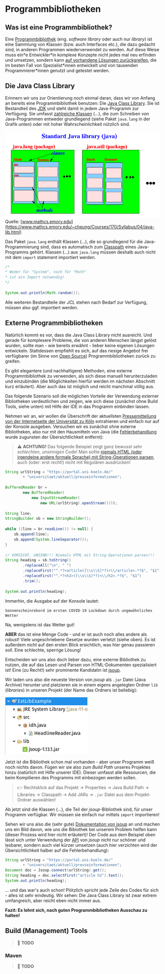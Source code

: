 # Programmbibliotheken<!-- omit in toc -->


## Was ist eine Programmbibliothek?

Eine [Programmbibliothek](../Glossar.md#programmbibliothek) (eng. _software library_ oder auch nur _library_) ist eine Sammlung von Klassen (bzw. auch Interfaces etc.), die dazu gedacht sind, in anderen Programmen wiederverwendet zu werden. Auf diese Weise muss ein\*e Entwickler\*in komplexe Konzepte nicht jedes mal neu erfinden und umsetzen, sondern kann [auf vorhandene Lösungen zurückgreifen](https://en.wikipedia.org/wiki/Reinventing_the_wheel), die im besten Fall von Spezialist\*innen entwickelt und von tausenden Programmierer\*innen genutzt und getestet werden.


## Die Java Class Library

Erinnern wir uns zur Orientierung noch einmal daran, dass wir von Anfang an bereits eine Programmbibliothek benutzen: Die [Java Class Library](https://en.wikipedia.org/wiki/Java_Class_Library). Sie ist Bestandteil des [JDK](Die-Programmiersprache-Java.md#jdk) und steht damit in jedem Java-Programm zur Verfügung. Sie umfasst [zahlreiche Klassen](https://docs.oracle.com/en/java/javase/11/docs/api/allclasses.html) (...), die zum Schreiben von Java-Programmen entweder grundlegend (siehe Paket `java.lang` in der Grafik unten) oder mit hoher Wahrscheinlichkeit nützlich sind.

![Java Standard Library Diagram](../assets/images/java-std-lib.gif)  
Quelle: [www.mathcs.emory.edu](https://www.mathcs.emory.edu/~cheung/Courses/170/Syllabus/04/java-lib.html)

Das Paket `java.lang` enthält Klassen (...), die so grundlegend für die Java-Programmierung sind, dass es automatisch zum [Classpath](https://de.wikipedia.org/wiki/Klassenpfad) eines Java-Programms gehört. Klassen (...) aus `java.lang` müssen deshalb auch nicht mit dem `import` statement importiert werden.

```java
/*
* Weder für "System", noch für "Math"
* ist ein Import notwendig!
*/

System.out.println(Math.random());
```

Alle weiteren Bestandteile der _JCL_ stehen nach Bedarf zur Verfügung, müssen also ggf. importiert werden.


## Externe Programmbibliotheken

Natürlich kommt es vor, dass die Java Class Library nicht ausreicht. Und gerade für komplexere Probleme, die von anderen Menschen längst gelöst wurden, sollte man - wie bereits erwähnt - lieber keine eigenen Lösungen entwickeln. Stattdessen empfiehlt es sich, auf das riesige Angebot frei verfügbarer (im Sinne von [Open Source](https://opensource.org/osd)) Programmbibliotheken zurück zu greifen.

Es gibt elegantere (und nachhaltigere) Methoden, eine externe Programmbibliothek zu verwenden, als sich diese manuell herunterzuladen und einzubinden (die Möglichkeiten hierfür werden im nächsten Abschnitt kurz erläutert). Aber auch das ist möglich und reicht manchmal völlig aus.

Das folgende Szenario soll die möglichen Vorteile der Verwendung externer Bibliotheken verdeutlichen und zeigen, wie sich diese (zunächst ohne Build Tools, siehe unten) mit Hilfe der IDE in das Programm einbinden lassen.

Nehmen wir an, wir wollen die Überschrift der aktuellsten [Pressemitteilung von der Internetseite der Universität zu Köln](https://portal.uni-koeln.de/universitaet/aktuell/presseinformationen) extrahieren und einfach nur auf der Konsole ausgeben. Versuchen wir es zunächst ohne externe Bibliotheken, also nur mit den Hausmitteln von Java (die [Fehlerbehandlung](Fehlerbehandlung.md) wurde zugunsten der Übersichtlichkeit entfernt):

> ⚠ **ACHTUNG!** Das folgende Beispiel zeigt ganz bewusst sehr _schlechten_, _unsinnigen_ Code! Man sollte [niemals HTML (oder irgendeine andere formale Sprache) mit String-Operationen parsen](https://stackoverflow.com/questions/1732348/regex-match-open-tags-except-xhtml-self-contained-tags), auch (oder: erst recht!) nicht mit Regulären ausdrücken! 

```java
String urlString = "https://portal.uni-koeln.de/"
		+ "universitaet/aktuell/presseinformationen";

BufferedReader br =
        new BufferedReader(
            new InputStreamReader(
                new URL(urlString).openStream())));

String line;
StringBuilder sb = new StringBuilder();

while ((line = br.readLine()) != null) {
    sb.append(line);
    sb.append(System.lineSeparator());
}

// VORSICHT, UNSINN!!! Niemals HTML mit String-Operationen parsen!!!
String heading = sb.toString()
        .replaceAll("\n", " ")
        .replaceFirst("^.*?<article([\\s\\S]*?)<\\/article>.*?$", "$1")
        .replaceFirst("^.*?<h2>([\\s\\S]*?)<\\/h2>.*?$", "$1")
        .trim();

System.out.println(heading);
```

Immerhin, die Ausgabe auf der Konsole lautet:

```
Sonnenscheinrekord im ersten COVID-19 Lockdown durch ungewöhnliches Wetter
```

Na, wenigstens ist das Wetter gut!

**ABER** das ist eine Menge Code - und er ist auch noch alles andere als robust! Viele ungeschriebene Gesetze wurden verletzt (siehe oben). Es ist außerdem nicht auf den ersten Blick ersichtlich, was hier genau passieren soll. Eine schlechte, sperrige Lösung!

Entscheiden wir uns also doch lieber dazu, eine externe Bibliothek zu nutzen, die auf das Lesen und Parsen von HTML-Dokumenten spezialisiert ist! Eine (zu Recht!) sehr prominente Kandidatin ist [jsoup](https://jsoup.org/).

Wir laden uns also die neueste Version von _jsoup_ als `.jar` Datei (Java Archive) herunter und platzieren sie in einem eigens angelegten Ordner `lib` (_libraries_) in unseren Projekt (der Name das Ordners ist beliebig):

![ext-lib](../assets/images/external-library-example.png)

Jetzt ist die Bibliothek schon mal vorhanden - aber unser Programm weiß noch nichts davon. Fügen wir sie also zum _Build Path_ unseres Projektes hinzu (natürlich mit Hilfe unserer IDE). Dieser umfasst alle Ressourcen, die beim Kompilieren des Programms mit einbezogen werden sollen.

> 👉 Rechtsklick auf das Projekt &rarr; Properties &rarr; Java Build Path &rarr; Libraries &rarr; Classpath &rarr; Add JARs &rarr; `.jar` Datei aus dem Projekt-Ordner auswählen!

Ab jetzt sind die Klassen (...), die Teil der _jsoup_-Bibliothek sind, für unser Programm verfügbar. Wir müssen sie einfach nur mittels `import` importieren!

Sehen wir uns also die (sehr gute) [Dokumentation von jsoup](https://jsoup.org/cookbook/) an und machen uns ein Bild davon, wie uns die Bibiothek bei unserem Problem helfen kann (dieser Prozess wird hier nicht erläutert)! Der Code aus dem Beispiel oben lässt sich unter Verwendung der [API](../Glossar.md#api) von _jsoup_ nicht nur schöner und lesbarer, sondern auch viel kürzer umsetzen (auch hier verzichten wird der Übersichtlichkeit halber auf die Fehlerbehandlung):

```java
String urlString = "https://portal.uni-koeln.de/"
		+ "universitaet/aktuell/presseinformationen";
Document doc = Jsoup.connect(urlString).get();
String heading = doc.selectFirst("article h2").text();
System.out.println(heading);
```

... und das war's auch schon! Plötzlich spricht jede Zeile des Codes für sich - alles ist sehr eindeutig. Wir sehen: Die Java Class Library ist zwar extrem umfangreich, aber reicht eben nicht immer aus.

**Fazit: Es lohnt sich, nach guten Programmbibliotheken Ausschau zu halten!**


## Build (Management) Tools

> 🚧 **TODO**


### Maven

> 🚧 **TODO**